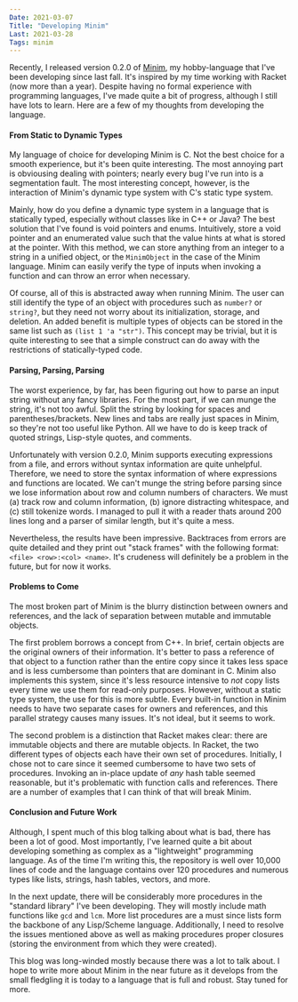 ```yaml
---
Date: 2021-03-07
Title: "Developing Minim"
Last: 2021-03-28
Tags: minim
---
```


Recently, I released version 0.2.0 of [Minim](https://github.com/bksaiki/Minim), my hobby-language that I've been developing since last fall. It's inspired by my time working with Racket (now more than a year). Despite having no formal experience with programming languages, I've made quite a bit of progress, although I still have lots to learn. Here are a few of my thoughts from developing the language.

#### From Static to Dynamic Types

My language of choice for developing Minim is C.
Not the best choice for a smooth experience, but it's been quite interesting.
The most annoying part is obviousing dealing with pointers;
  nearly every bug I've run into is a segmentation fault.
The most interesting concept, however, is the interaction of Minim's dynamic
  type system with C's static type system.

Mainly, how do you define a dynamic type system in a language
  that is statically typed, especially without classes like
  in C++ or Java?
The best solution that I've found is void pointers and enums.
  Intuitively, store a void pointer and an enumerated value such
  that the value hints at what is stored at the pointer.
With this method, we can store anything from an integer to
  a string in a unified object, or the `MinimObject` in the
  case of the Minim language.
Minim can easily verify the type
  of inputs when invoking a function and can throw an error when necessary.

Of course, all of this is abstracted away when running Minim.
The user can still identify the type of an object with procedures
  such as `number?` or `string?`, but they need not worry about
  its initialization, storage, and deletion.
An added benefit is multiple types of objects can be stored
  in the same list such as `(list 1 'a "str")`.
This concept may be trivial, but it is quite interesting to see
  that a simple construct can do away with the restrictions
  of statically-typed code.

#### Parsing, Parsing, Parsing

The worst experience, by far, has been figuring out how
  to parse an input string without any fancy libraries.
For the most part, if we can munge the string,
  it's not too awful.
Split the string by looking for spaces and parentheses/brackets.
New lines and tabs are really just spaces in Minim,
  so they're not too useful like Python.
All we have to do is keep track of quoted strings,
  Lisp-style quotes, and comments.

Unfortunately with version 0.2.0, Minim supports executing
  expressions from a file, and errors without syntax
  information are quite unhelpful.
Therefore, we need to store the syntax information of where
  expressions and functions are located.
We can't munge the string before parsing since we lose
  information about row and column numbers of characters.
We must (a) track row and column information,
  (b) ignore distracting whitespace, and
  (c) still tokenize words.
I managed to pull it with a reader thats around
  200 lines long and a parser of similar length,
  but it's quite a mess.

Nevertheless, the results have been impressive.
Backtraces from errors are quite detailed and they
  print out "stack frames" with the following format:
  `<file> <row>:<col> <name>`.
It's crudeness will definitely be a problem in the future,
  but for now it works.

#### Problems to Come

The most broken part of Minim is the blurry
  distinction between owners and references,
  and the lack of separation between mutable
  and immutable objects.

The first problem borrows a concept from C++.
In brief, certain objects are the original owners
  of their information.
It's better to pass a reference of that object
  to a function rather than the entire copy since
  it takes less space and is less cumbersome than
  pointers that are dominant in C.
Minim also implements this system, since it's less
  resource intensive to _not_ copy lists every time
  we use them for read-only purposes.
However, without a static type system, the use for
  this is more subtle.
Every built-in function in Minim needs to have
  two separate cases for owners and references,
  and this parallel strategy causes many issues.
  It's not ideal, but it seems to work.

The second problem is a distinction that Racket makes clear:
  there are immutable objects and there are mutable objects.
In Racket, the two different types of objects each have
  their own set of procedures.
Initially, I chose not to care since it seemed
  cumbersome to have two sets of procedures.
Invoking an in-place update of _any_ hash
  table seemed reasonable, but it's problematic
  with function calls and references.
There are a number of examples that I can think of
  that will break Minim.

#### Conclusion and Future Work

Although, I spent much of this blog talking about
  what is bad, there has been a lot of good.
Most importantly,
  I've learned quite a bit about developing something
  as complex as a "lightweight" programming language.
As of the time I'm writing this, the repository is
  well over 10,000 lines of code and the language
  contains over 120 procedures and numerous types
  like lists, strings, hash tables, vectors, and more.

In the next update, there will be considerably more
  procedures in the "standard library" I've been developing.
They will mostly include math functions like `gcd` and `lcm`.
More list procedures are a must since lists form the backbone
  of any Lisp/Scheme language.
Additionally, I need to resolve the issues mentioned above
  as well as making procedures proper closures
  (storing the environment from which they were created).

This blog was long-winded mostly because there
  was a lot to talk about.
I hope to write more about Minim in the near future as
  it develops from the small fledgling it is today to
  a language that is full and robust.
Stay tuned for more.
